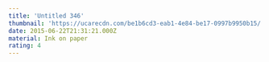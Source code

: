 ```yaml
---
title: 'Untitled 346'
thumbnail: 'https://ucarecdn.com/be1b6cd3-eab1-4e84-be17-0997b9950b15/'
date: 2015-06-22T21:31:21.000Z
material: Ink on paper
rating: 4
---
```

